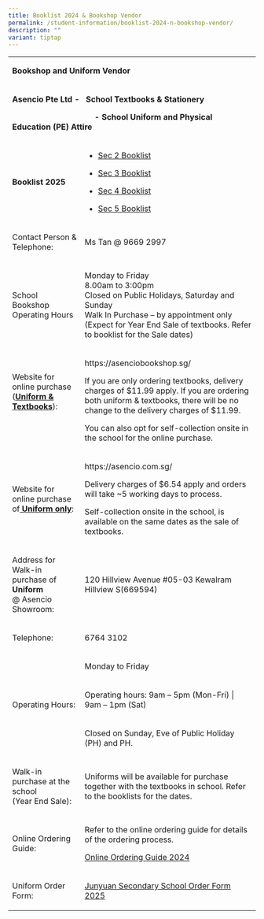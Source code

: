 ```yaml
---
title: Booklist 2024 & Bookshop Vendor
permalink: /student-information/booklist-2024-n-bookshop-vendor/
description: ""
variant: tiptap
---
```

<table style="minWidth: 50px">
<colgroup>
<col>
<col>
</colgroup>
<tbody>
<tr>
<td rowspan="1" colspan="2">
<p><strong>Bookshop and Uniform Vendor</strong>
</p>
</td>
</tr>
<tr>
<td rowspan="1" colspan="2">
<p><strong>Asencio Pte Ltd -</strong> &nbsp;&nbsp;<strong>School Textbooks &amp; Stationery&nbsp;</strong>
</p>
<p><strong>&nbsp;&nbsp;&nbsp;&nbsp;&nbsp;&nbsp;&nbsp;&nbsp;&nbsp;&nbsp;&nbsp;&nbsp;&nbsp;&nbsp;&nbsp;&nbsp;&nbsp;&nbsp;&nbsp;&nbsp;&nbsp;&nbsp;&nbsp;&nbsp;&nbsp;&nbsp;&nbsp;&nbsp;&nbsp;&nbsp;&nbsp;&nbsp;&nbsp;&nbsp;&nbsp;&nbsp;&nbsp;&nbsp;&nbsp;- School Uniform and Physical Education (PE) Attire</strong>
</p>
</td>
</tr>
<tr>
<td rowspan="1" colspan="1">
<p><strong>Booklist 2025</strong>
</p>
</td>
<td rowspan="1" colspan="1">
<ul data-tight="true" class="tight">
<li>
<p><a href="/files/Junyuan_Sec_2_FINAL.pdf" rel="noopener nofollow" target="_blank">Sec 2 Booklist</a>
</p>
</li>
<li>
<p><a href="/files/Junyuan_Sec_3_FINAL.pdf" rel="noopener nofollow" target="_blank">Sec 3 Booklist</a>
</p>
</li>
<li>
<p><a href="/files/Junyuan_Sec_4_FINAL.pdf" rel="noopener nofollow" target="_blank">Sec 4 Booklist</a>
</p>
</li>
<li>
<p><a href="/files/Junyuan_Sec_5_FINAL.pdf" rel="noopener nofollow" target="_blank">Sec 5 Booklist</a>
</p>
</li>
</ul>
</td>
</tr>
<tr>
<td rowspan="1" colspan="1">
<p>Contact Person &amp; Telephone:</p>
</td>
<td rowspan="1" colspan="1">
<p>Ms Tan @ 9669 2997</p>
</td>
</tr>
<tr>
<td rowspan="1" colspan="1">
<p>School Bookshop Operating Hours</p>
</td>
<td rowspan="1" colspan="1">
<p>Monday to Friday
<br>8.00am to 3:00pm&nbsp;
<br>Closed on Public Holidays, Saturday and Sunday
<br>Walk In Purchase – by appointment only (Expect for Year End Sale of textbooks.
Refer to booklist for the Sale dates)</p>
</td>
</tr>
<tr>
<td rowspan="1" colspan="1">
<p>Website for online purchase (<strong><u>Uniform &amp; Textbooks</u></strong>):&nbsp;</p>
<p>&nbsp;</p>
</td>
<td rowspan="1" colspan="1">
<p><a rel="noopener noreferrer nofollow" target="_blank">https://asenciobookshop.sg/</a>
</p>
<p>If you are only ordering textbooks, delivery charges of $11.99 apply.
If you are ordering both uniform &amp; textbooks, there will be no change
to the delivery charges of $11.99.</p>
<p>You can also opt for self-collection onsite in the school for the online
purchase.</p>
</td>
</tr>
<tr>
<td rowspan="1" colspan="1">
<p>Website for online purchase of<strong><u> Uniform only</u></strong>:</p>
</td>
<td rowspan="1" colspan="1">
<p><a rel="noopener noreferrer nofollow" target="_blank">https://asencio.com.sg/</a>
</p>
<p>Delivery charges of $6.54 apply and orders will take ~5 working days to
process.</p>
<p>Self-collection onsite in the school, is available on the same dates as
the sale of textbooks.</p>
</td>
</tr>
<tr>
<td rowspan="1" colspan="1">
<p>Address for Walk-in purchase of <strong>Uniform</strong>
<br>@ Asencio Showroom:</p>
</td>
<td rowspan="1" colspan="1">
<p>120 Hillview Avenue #05-03 Kewalram Hillview S(669594)</p>
</td>
</tr>
<tr>
<td rowspan="1" colspan="1">
<p>Telephone:</p>
</td>
<td rowspan="1" colspan="1">
<p>6764 3102</p>
</td>
</tr>
<tr>
<td rowspan="3" colspan="1">
<p>Operating Hours:</p>
</td>
<td rowspan="1" colspan="1">
<p>Monday to Friday</p>
</td>
</tr>
<tr>
<td rowspan="1" colspan="1">
<p>Operating hours: 9am – 5pm (Mon-Fri) | 9am – 1pm (Sat)</p>
</td>
</tr>
<tr>
<td rowspan="1" colspan="1">
<p>Closed on Sunday, Eve of Public Holiday (PH) and PH.</p>
</td>
</tr>
<tr>
<td rowspan="1" colspan="1">
<p>Walk-in purchase at the school
<br>(Year End Sale):</p>
</td>
<td rowspan="1" colspan="1">
<p>Uniforms will be available for purchase together with the textbooks in
school. Refer to the booklists for the dates.</p>
</td>
</tr>
<tr>
<td rowspan="1" colspan="1">
<p>Online Ordering Guide:</p>
</td>
<td rowspan="1" colspan="1">
<p>Refer to the online ordering guide for details of the ordering process.&nbsp;</p>
<p><a href="/files/Online_Ordering_Guide_2024.pdf" rel="noopener nofollow" target="_blank">Online Ordering Guide 2024</a>
<br>
</p>
</td>
</tr>
<tr>
<td rowspan="1" colspan="1">
<p>Uniform Order Form:</p>
</td>
<td rowspan="1" colspan="1">
<p><a href="/files/Junyuan_Secondary_School__Order_Form_2025.pdf" rel="noopener nofollow" target="_blank">Junyuan Secondary School Order Form 2025</a>
</p>
</td>
</tr>
</tbody>
</table>
<p></p>